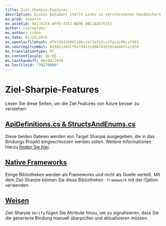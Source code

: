 ```yaml
---
title: Ziel-Sharpie-Features
description: Dieses Dokument stellt Links zu verschiedenen Handbüchern dar, die Ihnen helfen, den Ziel-Sharpie zu beschreiben, zu verwenden und die Ausgabe zu verwenden, die Sie generiert.
ms.prod: xamarin
ms.assetid: 9A17A2C6-AFFD-41E2-BE9B-9BC1AA57E1E1
author: conceptdev
ms.author: crdun
ms.date: 01/15/2016
ms.openlocfilehash: dfbfd443b06518bccbf3b71fcc27acac0bca7481
ms.sourcegitcommit: 933de144d1fbe7d412e49b743839cae4bfcac439
ms.translationtype: MT
ms.contentlocale: de-DE
ms.lasthandoff: 09/04/2019
ms.locfileid: "70279096"
---
```

# <a name="objective-sharpie-features"></a>Ziel-Sharpie-Features

Lesen Sie diese Seiten, um die Ziel Features von Azure besser zu verstehen:

## <a name="apidefinitionscs--structsandenumscsapidefinitions-structsandenumsmd"></a>[**ApiDefinitions.cs & StructsAndEnums.cs**](apidefinitions-structsandenums.md)

Diese beiden Dateien werden von Target Sharpie ausgegeben, die in das Bindungs Projekt eingeschlossen werden sollen. Weitere Informationen hierzu [finden Sie hier](apidefinitions-structsandenums.md).

## <a name="native-frameworksnative-frameworksmd"></a>[**Native Frameworks**](native-frameworks.md)

Einige Bibliotheken werden als Frameworks und nicht als Quelle verteilt.
Mit dem Ziel-Sharpie können Sie diese Bibliotheken `-framework` mit der-Option verwenden.

## <a name="verifyverifymd"></a>[**Weisen**](verify.md)

Ziel-Sharpie `Verify` fügen Sie Attribute hinzu, um zu signalisieren, dass Sie die generierte Bindung manuell überprüfen und aktualisieren müssen. 
